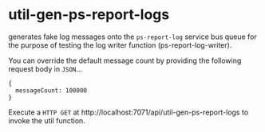 # util-gen-ps-report-logs

generates fake log messages onto the `ps-report-log` service bus queue for the purpose of testing the log writer function (ps-report-log-writer).

You can override the default message count by providing the following request body in `JSON`...

```
{
  messageCount: 100000
}
```

Execute a `HTTP GET` at http://localhost:7071/api/util-gen-ps-report-logs to invoke the util function.
